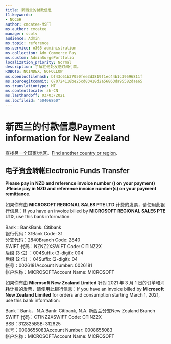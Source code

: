 ```yaml
---
title: 新西兰的付款信息
f1.keywords:
- NOCSH
author: cmcatee-MSFT
ms.author: cmcatee
manager: scotv
audience: Admin
ms.topic: reference
ms.service: o365-administration
ms.collection: Adm_Commerce_Pay
ms.custom: AdminSurgePortfolio
localization_priority: Normal
description: 了解在何处发送订阅付款。
ROBOTS: NOINDEX, NOFOLLOW
ms.openlocfilehash: bf43c61b37050fee3d3819f1ec44b1c39596811f
ms.sourcegitcommit: 070724118be25cd83418d2a56863da95582dae65
ms.translationtype: MT
ms.contentlocale: zh-CN
ms.lasthandoff: 03/03/2021
ms.locfileid: "50406860"
---
```

# <a name="payment-information-for-new-zealand"></a><span data-ttu-id="aadcd-103">新西兰的付款信息</span><span class="sxs-lookup"><span data-stu-id="aadcd-103">Payment information for New Zealand</span></span>

<span data-ttu-id="aadcd-104">[查找另一个国家/地区](../billing-and-payments/pay-for-your-subscription.md)。</span><span class="sxs-lookup"><span data-stu-id="aadcd-104">[Find another country or region](../billing-and-payments/pay-for-your-subscription.md).</span></span>

## <a name="electronic-funds-transfer"></a><span data-ttu-id="aadcd-105">电子资金转帐</span><span class="sxs-lookup"><span data-stu-id="aadcd-105">Electronic Funds Transfer</span></span>

<span data-ttu-id="aadcd-106">**Please pay in NZD and reference invoice number () on your payment) .**</span><span class="sxs-lookup"><span data-stu-id="aadcd-106">**Please pay in NZD and reference invoice number(s) on your payment remittance.**</span></span>

<span data-ttu-id="aadcd-107">如果你有由 **MICROSOFT REGIONAL SALES PTE LTD** 计费的发票，请使用此银行信息：</span><span class="sxs-lookup"><span data-stu-id="aadcd-107">If you have an invoice billed by **MICROSOFT REGIONAL SALES PTE LTD**, use this bank information:</span></span>

<span data-ttu-id="aadcd-108">Bank：Bank</span><span class="sxs-lookup"><span data-stu-id="aadcd-108">Bank: Citibank</span></span>\
<span data-ttu-id="aadcd-109">银行代码：31</span><span class="sxs-lookup"><span data-stu-id="aadcd-109">Bank Code: 31</span></span>\
<span data-ttu-id="aadcd-110">分支代码：2840</span><span class="sxs-lookup"><span data-stu-id="aadcd-110">Branch Code: 2840</span></span>\
<span data-ttu-id="aadcd-111">SWIFT 代码：NZNZ2X</span><span class="sxs-lookup"><span data-stu-id="aadcd-111">SWIFT Code: CITINZ2X</span></span>\
<span data-ttu-id="aadcd-112">后缀 (3 位) ：004</span><span class="sxs-lookup"><span data-stu-id="aadcd-112">Suffix (3-digit): 004</span></span>\
<span data-ttu-id="aadcd-113">后缀 (2 位) ：04</span><span class="sxs-lookup"><span data-stu-id="aadcd-113">Suffix (2-digit): 04</span></span>\
<span data-ttu-id="aadcd-114">帐号：0026181</span><span class="sxs-lookup"><span data-stu-id="aadcd-114">Account Number: 0026181</span></span>\
<span data-ttu-id="aadcd-115">帐户名称：MICROSOFT</span><span class="sxs-lookup"><span data-stu-id="aadcd-115">Account Name: MICROSOFT</span></span>

<span data-ttu-id="aadcd-116">如果你有由 **Microsoft New Zealand Limited** 针对 2021 年 3 月 1 日的订单和消耗计费的发票，请使用此银行信息：</span><span class="sxs-lookup"><span data-stu-id="aadcd-116">If you have an invoice billed by **Microsoft New Zealand Limited** for orders and consumption starting March 1, 2021, use this bank information:</span></span>

<span data-ttu-id="aadcd-117">Bank：Bank， N.A.</span><span class="sxs-lookup"><span data-stu-id="aadcd-117">Bank: Citibank, N.A.</span></span> <span data-ttu-id="aadcd-118">新西兰分支</span><span class="sxs-lookup"><span data-stu-id="aadcd-118">New Zealand Branch</span></span>\
<span data-ttu-id="aadcd-119">SWIFT 代码：CTINZ2X</span><span class="sxs-lookup"><span data-stu-id="aadcd-119">SWIFT Code: CTINZ2X</span></span>\
<span data-ttu-id="aadcd-120">BSB：312825</span><span class="sxs-lookup"><span data-stu-id="aadcd-120">BSB: 312825</span></span>\
<span data-ttu-id="aadcd-121">帐号：0008655083</span><span class="sxs-lookup"><span data-stu-id="aadcd-121">Account Number: 0008655083</span></span>\
<span data-ttu-id="aadcd-122">帐户名称：MICROSOFT</span><span class="sxs-lookup"><span data-stu-id="aadcd-122">Account Name: MICROSOFT</span></span>